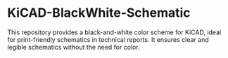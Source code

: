 # KiCAD-BlackWhite-Schematic
This repository provides a black-and-white color scheme for KiCAD, ideal for print-friendly schematics in technical reports. It ensures clear and legible schematics without the need for color.
